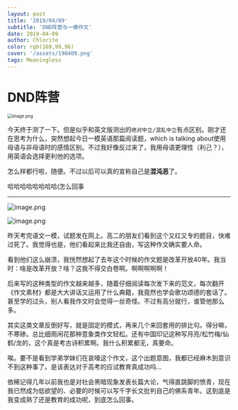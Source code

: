 ```yaml
---
layout: post
title: '2019/04/09'
subtitle: 'DND阵营与一模作文'
date: 2019-04-09
author: Chlorite
color: rgb(169,99,96)
cover: '/assets/190409.png'
tags: Meaningless
---
```


# DND阵营

<img src="https://i.loli.net/2020/12/20/eQzH1NfuamDdJ4M.png" alt="image.png" style="zoom:67%;" />

今天终于测了一下。但是似乎和英文版测出的`绝对中立/混乱中立`有点区别。刚才还在思考为什么，突然想起今日一模英语那篇阅读题，which is talking about使用母语与非母语时的感情区别。不过我好像反过来了，我用母语更理性（利己？），用英语会选择更利他的选项。

怎么样都行啦，随便。不过以后可以真的宣称自己是**混沌恶**了。

哈哈哈哈哈哈哈哈(怎么回事

---

<img src="https://i.loli.net/2020/12/20/BfpS9GiZlEw3KNm.png" alt="image.png" />

![image.png](https://i.loli.net/2020/12/20/sMat2NTX5FHcO1Y.png)

昨天考完语文一模，试题发在网上。高二的朋友们看到这个又红又专的题目，快难过死了。我觉得也是，他们看起来比我还自由，写这种作文确实要人命。

看到他们这么崩溃，我恍然想起了去年这个时候的作文题是改革开放40年。我当时：啥是改革开放？啥？这我不得交白卷啊。啊啊啊啊啊！

后来写的这种类型的作文越来越多，随着仔细阅读每次发下来的范文，每次翻开《作文素材》都是大大讲话又运用了什么典籍，我竟然也学会歌功颂德的套话了。甚至学的过头，别人看我作文时会觉得一丝奇怪。不过有高分就行，谁管他那么多。

其实这类文章反倒好写，就是固定的模式，再来几个来回套用的排比句。得分嘛，不寒碜。总比细雨闲花那种意象类作文轻松。还有中国印记这种写月亮/松竹梅/仙鹤/龙的，这个真是考古诗积累啊。我什么积累都无，真要命。

唉。要不是看到学弟学妹们在哀嚎这个作文，这个出题意图，我都已经麻木到意识不到这种事了。是该表达对于高考的应试教育真成功吗...

依稀记得几年以前我也是对社会黑暗现象发表长篇大论，气得直跳脚的愤青，现在我已然成为低欲望的、必要的时候可以写千字长文批判自己的佛系青年。这到底是我变成熟了还是教育的成功呢，到底怎么回事。